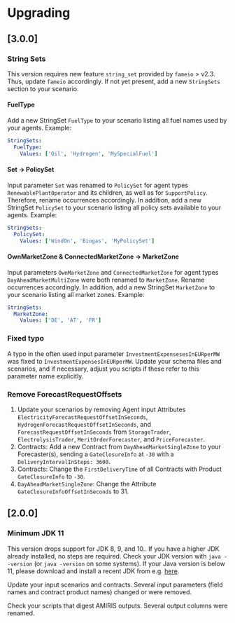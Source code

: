 <!-- SPDX-FileCopyrightText: 2023 German Aerospace Center <amiris@dlr.de>

SPDX-License-Identifier: Apache-2.0 -->
# Upgrading

## [3.0.0]
### String Sets
This version requires new feature `string_set` provided by `fameio` > v2.3.
Thus, update `fameio` accordingly.
If not yet present, add a new `StringSets` section to your scenario.

#### FuelType
Add a new StringSet `FuelType` to your scenario listing all fuel names used by your agents.
Example:

```yaml
StringSets:
  FuelType:
    Values: ['Oil', 'Hydrogen', 'MySpecialFuel']
```

#### Set -> PolicySet
Input parameter `Set` was renamed to `PolicySet` for agent types `RenewablePlantOperator` and its children, as well as for `SupportPolicy`.
Therefore, rename occurrences accordingly.
In addition, add a new StringSet `PolicySet` to your scenario listing all policy sets available to your agents.
Example:

```yaml
StringSets:
  PolicySet:
    Values: ['WindOn', 'Biogas', 'MyPolicySet']
```

#### OwnMarketZone & ConnectedMarketZone -> MarketZone
Input parameters `OwnMarketZone` and `ConnectedMarketZone` for agent types `DayAheadMarketMultiZone` were both renamed to `MarketZone`.
Rename occurrences accordingly.
In addition, add a new StringSet `MarketZone` to your scenario listing all market zones.
Example:

```yaml
StringSets:
  MarketZone:
    Values: ['DE', 'AT', 'FR']
```

### Fixed typo
A typo in the often used input parameter `InvestmentExpensesesInEURperMW` was fixed to `InvestmentExpensesInEURperMW`.
Update your schema files and scenarios, and if necessary, adjust you scripts if these refer to this parameter name explicitly.

### Remove ForecastRequestOffsets
1. Update your scenarios by removing Agent input Attributes `ElectricityForecastRequestOffsetInSeconds`, `HydrogenForecastRequestOffsetInSeconds`, and `ForecastRequestOffsetInSeconds` from `StorageTrader`, `ElectrolysisTrader`, `MeritOrderForecaster`, and `PriceForecaster`.
1. Contracts: Add a new Contract from `DayAheadMarketSingleZone` to your Forecaster(s), sending a `GateClosureInfo` at `-30` with a `DeliveryIntervalInSteps: 3600`.
1. Contracts: Change the `FirstDeliveryTime` of all Contracts with Product `GateClosureInfo` to `-30`.
1. `DayAheadMarketSingleZone`: Change the Attribute `GateClosureInfoOffsetInSeconds` to 31. 

## [2.0.0]
### Minimum JDK 11
This version drops support for JDK 8, 9, and 10..
If you have a higher JDK already installed, no steps are required.
Check your JDK version with `java --version` (or `java -version` on some systems). 
If your Java version is below 11, please download and install a recent JDK from e.g. [here](https://adoptium.net/).

Update your input scenarios and contracts.
Several input parameters (field names and contract product names) changed or were removed.

Check your scripts that digest AMIRIS outputs.
Several output columns were renamed.